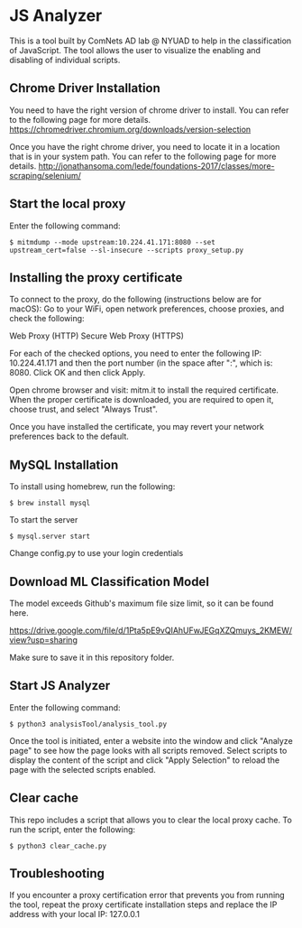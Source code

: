 # JS Analyzer
This is a tool built by ComNets AD lab @ NYUAD to help in the classification of JavaScript. The tool allows the user to visualize the enabling and disabling of individual scripts.

## Chrome Driver Installation
You need to have the right version of chrome driver to install. You can refer to the following page for more details.
https://chromedriver.chromium.org/downloads/version-selection

Once you have the right chrome driver, you need to locate it in a location that is in your system path. You can refer to the following page for more details.
http://jonathansoma.com/lede/foundations-2017/classes/more-scraping/selenium/

## Start the local proxy
Enter the following command:
```
$ mitmdump --mode upstream:10.224.41.171:8080 --set upstream_cert=false --sl-insecure --scripts proxy_setup.py
```

## Installing the proxy certificate
To connect to the proxy, do the following (instructions below are for macOS):
Go to your WiFi, open network preferences, choose proxies, and check the following:

Web Proxy (HTTP)
Secure Web Proxy (HTTPS)

For each of the checked options, you need to enter the following IP: 10.224.41.171 and then the port number (in the space after ":", which is: 8080. Click OK and then click Apply.

Open chrome browser and visit: mitm.it to install the required certificate. When the proper certificate is downloaded, you are required to open it, choose trust, and select "Always Trust".

Once you have installed the certificate, you may revert your network preferences back to the default.

## MySQL Installation

To install using homebrew, run the following:
```
$ brew install mysql
```
To start the server
```
$ mysql.server start
```
Change config.py to use your login credentials

## Download ML Classification Model

The model exceeds Github's maximum file size limit, so it can be found here.

https://drive.google.com/file/d/1Pta5pE9vQIAhUFwJEGqXZQmuys_2KMEW/view?usp=sharing

Make sure to save it in this repository folder.

## Start JS Analyzer
Enter the following command:
```
$ python3 analysisTool/analysis_tool.py
```

Once the tool is initiated, enter a website into the window and click "Analyze page" to see how the page looks with all scripts removed. Select scripts to display the content of the script and click "Apply Selection" to reload the page with the selected scripts enabled.

## Clear cache
This repo includes a script that allows you to clear the local proxy cache. To run the script, enter the following:
```
$ python3 clear_cache.py
```

## Troubleshooting
If you encounter a proxy certification error that prevents you from running the tool, repeat the proxy certificate installation steps and replace the IP address with your local IP: 127.0.0.1